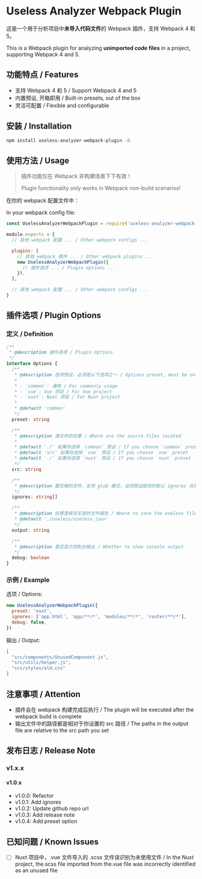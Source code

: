 # Useless Analyzer Webpack Plugin

这是一个用于分析项目中**未导入代码文件**的 Webpack 插件，支持 Webpack 4 和 5。

This is a Webpack plugin for analyzing **unimported code files** in a project, supporting Webpack 4 and 5.

## 功能特点 / Features

- 支持 Webpack 4 和 5 / Support Webpack 4 and 5
- 内置预设, 开箱即用 / Built-in presets, out of the box
- 灵活可配置 / Flexible and configurable

## 安装 / Installation

```bash
npm install useless-analyzer-webpack-plugin -D
```

## 使用方法 / Usage

> 插件功能仅在 Webpack 非构建场景下下有效！
>
> Plugin functionality only works in Webpack non-build scenarios!

在你的 webpack 配置文件中：

In your webpack config file:

```javascript
const UselessAnalyzerWebpackPlugin = require('useless-analyzer-webpack-plugin')

module.exports = {
  // 其他 webpack 配置 ... / Other webpack configs ...

  plugins: [
    // 其他 webpack 插件 ... / Other webpack plugins ...
    new UselessAnalyzerWebpackPlugin({
      // 插件选项 ... / Plugin options ...
    }),
  ],

  // 其他 webpack 配置 ... / Other webpack configs ...
}
```

## 插件选项 / Plugin Options

### 定义 / Definition

```ts
/**
 * @description 插件选项 / Plugin Options
 */
interface Options {
  /**
   * @description 选项预设，必须是以下选项之一 / Options preset, must be one of the following:
   *
   * - `common`: 通用 / For commonly usage
   * - `vue`: Vue 项目 / For Vue project
   * - `nuxt`: Nuxt 项目 / For Nuxt project
   *
   * @default 'common'
   */
  preset: string

  /**
   * @description 源文件的位置 / Where are the source files located
   *
   * @default './' 如果你选择 `common` 预设 / If you choose `common` preset
   * @default 'src' 如果你选择 `vue` 预设 / If you choose `vue` preset
   * @default './' 如果你选择 `nuxt` 预设 / If you choose `nuxt` preset
   */
  src: string

  /**
   * @description 要忽略的文件，支持 glob 模式，会同预设提供的默认 ignores 合并 / Files to ignore, support glob pattern. These will merge with the default ignores provided by default
   */
  ignores: string[]

  /**
   * @description 在哪里保存无用的文件报告 / Where to save the useless files report
   * @default './useless/useless.json'
   */
  output: string

  /**
   * @description 是否显示控制台输出 / Whether to show console output
   */
  debug: boolean
}
```

### 示例 / Example

选项 / Options:

```js
new UselessAnalyzerWebpackPlugin({
  preset: 'nuxt',
  ignores: ['app.html', 'app/**/*', 'modules/**/*', 'router/**/*'],
  debug: false,
})
```

输出 / Output:

<!-- prettier-ignore -->
```json
[
  "src/components/UnusedComponent.js", 
  "src/utils/helper.js",
  "src/styles/old.css"
]
```

<!-- prettier-ignore-end -->

## 注意事项 / Attention

- 插件会在 webpack 构建完成后执行 / The plugin will be executed after the webpack build is complete
- 输出文件中的路径都是相对于你设置的 src 路径 / The paths in the output file are relative to the src path you set

## 发布日志 / Release Note

### v1.x.x

#### v1.0.x

- v1.0.0: Refactor
- v1.0.1: Add ignores
- v1.0.2: Update github repo url
- v1.0.3: Add release note
- v1.0.4: Add preset option

## 已知问题 / Known Issues

- [ ] Nuxt 项目中，.vue 文件导入的 .scss 文件误识别为未使用文件 / In the Nuxt project, the.scss file imported from the.vue file was incorrectly identified as an unused file
